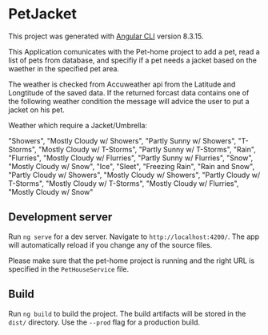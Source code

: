 # PetJacket

This project was generated with [Angular CLI](https://github.com/angular/angular-cli) version 8.3.15.

This Application comunicates with the Pet-home project to add a pet, read a list of pets from database, and specifiy if a pet needs a jacket based on the waether in the specified pet area.

The weather is checked from Accuweather api from the Latitude and Longtitude of the saved data. If the returned forcast data contains one of the following weather condition the message will advice the user to put a jacket on his pet.

Weather which require a Jacket/Umbrella:

"Showers",
"Mostly Cloudy w/ Showers",
"Partly Sunny w/ Showers",
"T-Storms",
"Mostly Cloudy w/ T-Storms",
"Partly Sunny w/ T-Storms",
"Rain",
"Flurries",
"Mostly Cloudy w/ Flurries",
"Partly Sunny w/ Flurries",
"Snow",
"Mostly Cloudy w/ Snow",
"Ice",
"Sleet",
"Freezing Rain",
"Rain and Snow",
"Partly Cloudy w/ Showers",
"Mostly Cloudy w/ Showers",
"Partly Cloudy w/ T-Storms",
"Mostly Cloudy w/ T-Storms",
"Mostly Cloudy w/ Flurries",
"Mostly Cloudy w/ Snow"

## Development server

Run `ng serve` for a dev server. Navigate to `http://localhost:4200/`. The app will automatically reload if you change any of the source files.

Please make sure that the pet-home project is running and the right URL is specified in the `PetHouseService` file.


## Build

Run `ng build` to build the project. The build artifacts will be stored in the `dist/` directory. Use the `--prod` flag for a production build.
